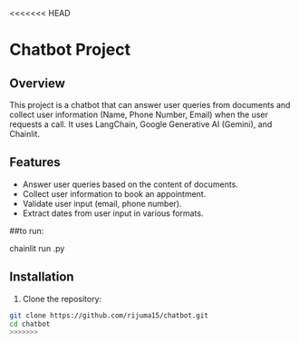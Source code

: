 <<<<<<< HEAD

# Chatbot Project

## Overview

This project is a chatbot that can answer user queries from documents and collect user information (Name, Phone Number, Email) when the user requests a call. It uses LangChain, Google Generative AI (Gemini), and Chainlit.

## Features

- Answer user queries based on the content of documents.
- Collect user information to book an appointment.
- Validate user input (email, phone number).
- Extract dates from user input in various formats.


##to run:

chainlit run <your file name>.py

## Installation

1. Clone the repository:

```sh
git clone https://github.com/rijuma15/chatbot.git
cd chatbot
>>>>>>>


